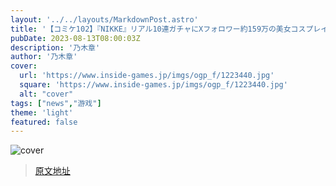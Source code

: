 ```yaml
---
layout: '../../layouts/MarkdownPost.astro'
title: '【コミケ102】『NIKKE』リアル10連ガチャにXフォロワー約159万の美女コスプレイヤーが実装！猫耳水着姿のネロを当てろ【写真7枚】'
pubDate: 2023-08-13T08:00:03Z
description: '乃木章'
author: '乃木章'
cover:
  url: 'https://www.inside-games.jp/imgs/ogp_f/1223440.jpg'
  square: 'https://www.inside-games.jp/imgs/ogp_f/1223440.jpg'
  alt: "cover"
tags: ["news","游戏"]
theme: 'light'
featured: false
---
```


![cover](https://www.inside-games.jp/imgs/ogp_f/1223440.jpg)


>[原文地址](https://www.inside-games.jp/article/2023/08/13/147820.html)  